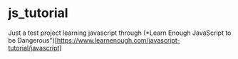 # js_tutorial
Just a test project learning javascript through (*Learn Enough JavaScript to be Dangerous")[https://www.learnenough.com/javascript-tutorial/javascript]
